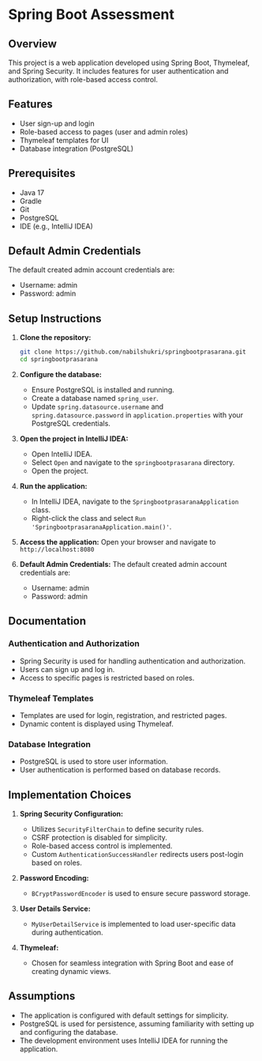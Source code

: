 # Spring Boot Assessment

## Overview
This project is a web application developed using Spring Boot, Thymeleaf, and Spring Security. It includes features for user authentication and authorization, with role-based access control.

## Features
- User sign-up and login
- Role-based access to pages (user and admin roles)
- Thymeleaf templates for UI
- Database integration (PostgreSQL)

## Prerequisites
- Java 17
- Gradle
- Git
- PostgreSQL
- IDE (e.g., IntelliJ IDEA)

## Default Admin Credentials
The default created admin account credentials are:
- Username: admin
- Password: admin

## Setup Instructions

1. **Clone the repository:**
    ```sh
    git clone https://github.com/nabilshukri/springbootprasarana.git
    cd springbootprasarana
    ```

2. **Configure the database:**
   - Ensure PostgreSQL is installed and running.
   - Create a database named `spring_user`.
   - Update `spring.datasource.username` and `spring.datasource.password` in `application.properties` with your PostgreSQL credentials.

3. **Open the project in IntelliJ IDEA:**
   - Open IntelliJ IDEA.
   - Select `Open` and navigate to the `springbootprasarana` directory.
   - Open the project.

4. **Run the application:**
   - In IntelliJ IDEA, navigate to the `SpringbootprasaranaApplication` class.
   - Right-click the class and select `Run 'SpringbootprasaranaApplication.main()'`.

5. **Access the application:**
    Open your browser and navigate to `http://localhost:8080`

6. **Default Admin Credentials:**
    The default created admin account credentials are:
    - Username: admin
    - Password: admin

## Documentation
### Authentication and Authorization
- Spring Security is used for handling authentication and authorization.
- Users can sign up and log in.
- Access to specific pages is restricted based on roles.

### Thymeleaf Templates
- Templates are used for login, registration, and restricted pages.
- Dynamic content is displayed using Thymeleaf.

### Database Integration
- PostgreSQL is used to store user information.
- User authentication is performed based on database records.

## Implementation Choices
1. **Spring Security Configuration:**
    - Utilizes `SecurityFilterChain` to define security rules.
    - CSRF protection is disabled for simplicity.
    - Role-based access control is implemented.
    - Custom `AuthenticationSuccessHandler` redirects users post-login based on roles.

2. **Password Encoding:**
    - `BCryptPasswordEncoder` is used to ensure secure password storage.

3. **User Details Service:**
    - `MyUserDetailService` is implemented to load user-specific data during authentication.

4. **Thymeleaf:**
    - Chosen for seamless integration with Spring Boot and ease of creating dynamic views.

## Assumptions
- The application is configured with default settings for simplicity.
- PostgreSQL is used for persistence, assuming familiarity with setting up and configuring the database.
- The development environment uses IntelliJ IDEA for running the application.
